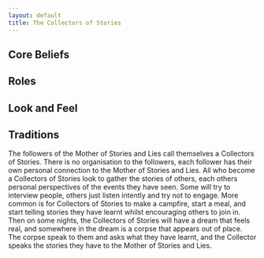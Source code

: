 ```yaml
---
layout: default
title: The Collectors of Stories
---
```


## Core Beliefs
## Roles
## Look and Feel
## Traditions

The followers of the Mother of Stories and Lies call themselves a Collectors of Stories. There is no organisation to the followers, each follower has their own personal connection to the Mother of Stories and Lies.
All who become a Collectors of Stories look to gather the stories of others, each others personal perspectives of the events they have seen. Some will try to interview people, others just listen intently and try not to engage. More common is for Collectors of Stories to make a campfire, start a meal, and start telling stories they have learnt whilst encouraging others to join in. Then on some nights, the Collectors of Stories will have a dream that feels real, and somewhere in the dream is a corpse that appears out of place. The corpse speak to them and asks what they have learnt, and the Collector speaks the stories they have to the Mother of Stories and Lies.